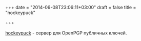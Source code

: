 +++
date = "2014-06-08T23:06:11+03:00"
draft = false
title = "hockeypuck"

+++

<p><a href="https://hockeypuck.github.io/">hockeypuck</a>&nbsp;- сервер для&nbsp;<span style="line-height: 1.6em;">OpenPGP&nbsp;</span><span style="line-height: 1.6em;">публичных ключей.</span></p>

